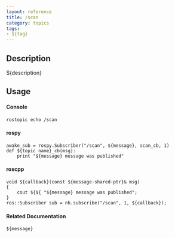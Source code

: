 ```yaml
---
layout: reference
title: /scan
category: topics
tags: 
- ${tag}
---
```


## Description
${description}

## Usage
#### Console
```
rostopic echo /scan
```

#### rospy
```
awake_sub = rospy.Subscriber("/scan", ${message}, scan_cb, 1)
def ${topic name}_cb(msg):
    print "${message} message was published"
```

#### roscpp
```
void ${callback}(const ${message-shared-ptr}& msg)
{
    cout ${${ "${message} message was published";
}
ros::Subscriber sub = nh.subscribe("/scan", 1, ${callback});
```

#### Related Documentation
``${message}``  